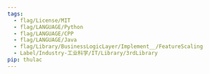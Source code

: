 ```yaml
---
tags:
  - flag/License/MIT
  - flag/LANGUAGE/Python
  - flag/LANGUAGE/CPP
  - flag/LANGUAGE/Java
  - flag/Library/BusinessLogicLayer/Implement__/FeatureScaling
  - Label/Industry-工业科学/IT/Library/3rdLibrary
pip: thulac
---
```

